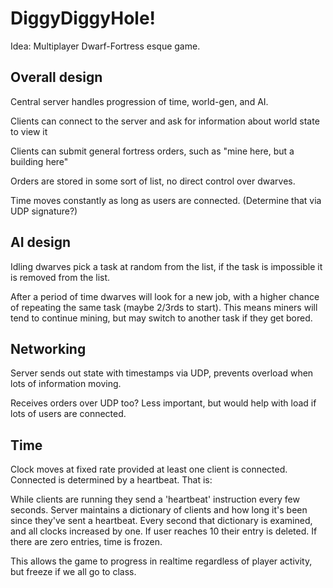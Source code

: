 # DiggyDiggyHole!

Idea: Multiplayer Dwarf-Fortress esque game.

## Overall design

Central server handles progression of time, world-gen, and AI.

Clients can connect to the server and ask for information about world state to view it

Clients can submit general fortress orders, such as "mine here, but a building here"

Orders are stored in some sort of list, no direct control over dwarves.

Time moves constantly as long as users are connected. (Determine that via UDP signature?)

## AI design

Idling dwarves pick a task at random from the list, if the task is impossible it is removed from the list.

After a period of time dwarves will look for a new job, with a higher chance of repeating the same task (maybe 2/3rds to start). This means miners will tend to continue mining, but may switch to another task if they get bored.

## Networking

Server sends out state with timestamps via UDP, prevents overload when lots of information moving.

Receives orders over UDP too? Less important, but would help with load if lots of users are connected.

## Time

Clock moves at fixed rate provided at least one client is connected. Connected is determined by a heartbeat. That is:

While clients are running they send a 'heartbeat' instruction every few seconds. Server maintains a dictionary of clients and how long it's been since they've sent a heartbeat. Every second that dictionary is examined, and all clocks increased by one. If user reaches 10 their entry is deleted. If there are zero entries, time is frozen.

This allows the game to progress in realtime regardless of player activity, but freeze if we all go to class.
